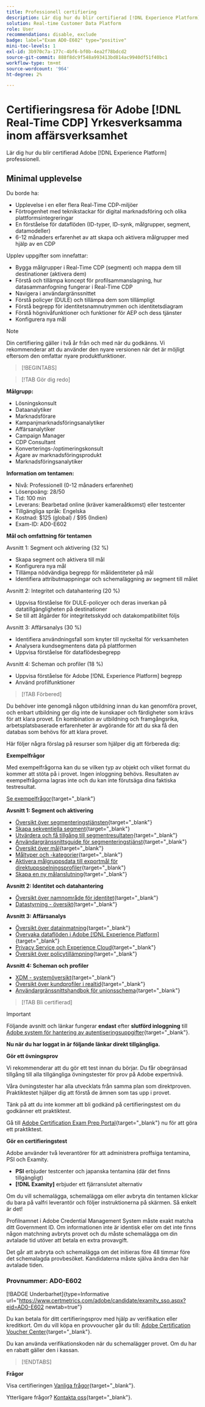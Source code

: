 ```yaml
---
title: Professionell certifiering
description: Lär dig hur du blir certifierad [!DNL Experience Platform] Professional in [!DNL Real-Time Customer Data Platform]
solution: Real-time Customer Data Platform
role: User
recommendations: disable, exclude
badge: label="Exam AD0-E602" type="positive"
mini-toc-levels: 1
exl-id: 3b970c7a-177c-4bf6-bf0b-4ea2f78bdcd2
source-git-commit: 888f8dc9f548a993413bd814ac9940df51f40bc1
workflow-type: tm+mt
source-wordcount: '964'
ht-degree: 2%

---
```


# Certifieringsresa för Adobe [!DNL Real-Time CDP] Yrkesverksamma inom affärsverksamhet

Lär dig hur du blir certifierad Adobe [!DNL Experience Platform] professionell.

## Minimal upplevelse

Du borde ha:

* Upplevelse i en eller flera Real-Time CDP-miljöer
* Förtrogenhet med teknikstackar för digital marknadsföring och olika plattformsintegreringar
* En förståelse för dataflöden (ID-typer, ID-synk, målgrupper, segment, datamodeller)
* 6-12 månaders erfarenhet av att skapa och aktivera målgrupper med hjälp av en CDP

Upplev uppgifter som innefattar:

* Bygga målgrupper i Real-Time CDP (segment) och mappa dem till destinationer (aktivera dem)
* Förstå och tillämpa koncept för profilsammanslagning, hur datasammanfogning fungerar i Real-Time CDP
* Navigera i användargränssnittet
* Förstå policyer (DULE) och tillämpa dem som tillämpligt
* Förstå begrepp för identitetsnamnutrymmen och identitetsdiagram
* Förstå högnivåfunktioner och funktioner för AEP och dess tjänster
* Konfigurera nya mål

>[!NOTE]
>
>Din certifiering gäller i två år från och med när du godkänns. Vi rekommenderar att du använder den nyare versionen när det är möjligt eftersom den omfattar nyare produktfunktioner.

>[!BEGINTABS]

>[!TAB Gör dig redo]

**Målgrupp:**

* Lösningskonsult
* Dataanalytiker
* Marknadsförare
* Kampanjmarknadsföringsanalytiker
* Affärsanalytiker
* Campaign Manager
* CDP Consultant
* Konverterings-/optimeringskonsult
* Ägare av marknadsföringsprodukt
* Marknadsföringsanalytiker

**Information om tentamen:**

* Nivå: Professionell (0-12 månaders erfarenhet)
* Lösenpoäng: 28/50
* Tid: 100 min
* Leverans: Bearbetad online (kräver kameraåtkomst) eller testcenter
* Tillgängliga språk: Engelska
* Kostnad: $125 (global) / $95 (Indien)
* Exam-ID: AD0-E602

**Mål och omfattning för tentamen**

Avsnitt 1: Segment och aktivering (32 %)

* Skapa segment och aktivera till mål
* Konfigurera nya mål
* Tillämpa nödvändiga begrepp för målidentiteter på mål
* Identifiera attributmappningar och schemaläggning av segment till målet

Avsnitt 2: Integritet och datahantering (20 %)

* Uppvisa förståelse för DULE-policyer och deras inverkan på datatillgängligheten på destinationer
* Se till att åtgärder för integritetsskydd och datakompatibilitet följs

Avsnitt 3: Affärsanalys (30 %)

* Identifiera användningsfall som knyter till nyckeltal för verksamheten
* Analysera kundsegmentens data på plattformen
* Uppvisa förståelse för dataflödesbegrepp

Avsnitt 4: Scheman och profiler (18 %)

* Uppvisa förståelse för Adobe [!DNL Experience Platform] begrepp
* Använd profilfunktioner

>[!TAB Förbered]

Du behöver inte genomgå någon utbildning innan du kan genomföra provet, och enbart utbildning ger dig inte de kunskaper och färdigheter som krävs för att klara provet. En kombination av utbildning och framgångsrika, arbetsplatsbaserade erfarenheter är avgörande för att du ska få den databas som behövs för att klara provet.

Här följer några förslag på resurser som hjälper dig att förbereda dig:

**Exempelfrågor**

Med exempelfrågorna kan du se vilken typ av objekt och vilket format du kommer att stöta på i provet. Ingen inloggning behövs. Resultaten av exempelfrågorna lagras inte och du kan inte förutsäga dina faktiska testresultat.

[Se exempelfrågor](https://scorpion.caveon.com/launchpad/ad3-e602-adobe-real-time-cdp-business-practitioner-professional-sample-questions){target="_blank"}

**Avsnitt 1: Segment och aktivering**

* [Översikt över segmenteringstjänsten](https://experienceleague.adobe.com/docs/experience-platform/segmentation/home.html){target="_blank"}
* [Skapa sekventiella segment](https://experienceleague.adobe.com/docs/platform-learn/tutorials/segments/create-sequential-segments.html){target="_blank"}
* [Utvärdera och få tillgång till segmentresultaten](https://experienceleague.adobe.com/docs/experience-platform/segmentation/tutorials/evaluate-a-segment.html){target="_blank"}
* [Användargränssnittsguide för segmenteringstjänst](https://experienceleague.adobe.com/docs/experience-platform/segmentation/ui/overview.html#scheduled-segmentation){target="_blank"}
* [Översikt över mål](https://experienceleague.adobe.com/docs/experience-platform/destinations/home.htmll?lang=sv){target="_blank"}
* [Måltyper och -kategorier](https://experienceleague.adobe.com/docs/experience-platform/destinations/destination-types.html){target="_blank"}
* [Aktivera målgruppsdata till exportmål för direktuppspelningsprofiler](https://experienceleague.adobe.com/docs/experience-platform/destinations/ui/activate/activate-streaming-profile-destinations.html){target="_blank"}
* [Skapa en ny målanslutning](https://experienceleague.adobe.com/docs/experience-platform/destinations/ui/connect-destination.html){target="_blank"}

**Avsnitt 2: Identitet och datahantering**

* [Översikt över namnområde för identitet](https://experienceleague.adobe.com/docs/experience-platform/identity/namespaces.html?lang=sv){target="_blank"}
* [Datastyrning - översikt](https://experienceleague.adobe.com/docs/experience-platform/data-governance/home.html){target="_blank"}

**Avsnitt 3: Affärsanalys**

* [Översikt över datainmatning](https://experienceleague.adobe.com/docs/experience-platform/ingestion/home.html){target="_blank"}
* [Övervaka dataflöden i Adobe [!DNL Experience Platform]](https://experienceleague.adobe.com/docs/platform-learn/tutorials/monitoring/data-monitoring.html){target="_blank"}
* [Privacy Service och Experience Cloud](https://experienceleague.adobe.com/docs/experience-platform/privacy/experience-cloud-apps.html){target="_blank"}
* [Översikt över policytillämpning](https://experienceleague.adobe.com/docs/experience-platform/data-governance/enforcement/overview.html){target="_blank"}

**Avsnitt 4: Scheman och profiler**

* [XDM - systemöversikt](https://experienceleague.adobe.com/docs/experience-platform/xdm/home.html?lang=sv){target="_blank"}
* [Översikt över kundprofiler i realtid](https://experienceleague.adobe.com/docs/experience-platform/rtcdp/profile/profile-overview.html){target="_blank"}
* [Användargränssnittshandbok för unionsschema](https://experienceleague.adobe.com/docs/experience-platform/profile/union-schemas/union-schema.html){target="_blank"}

>[!TAB Bli certifierad]

>[!IMPORTANT]
>
>Följande avsnitt och länkar fungerar **endast**  efter **slutförd inloggning** till [Adobe system för hantering av autentiseringsuppgifter](https://www.certmetrics.com/adobe){target="_blank"}.

**Nu när du har loggat in är följande länkar direkt tillgängliga.**

**Gör ett övningsprov**

Vi rekommenderar att du gör ett test innan du börjar. Du får obegränsad tillgång till alla tillgängliga övningstester för prov på Adobe expertnivå.

Våra övningstester har alla utvecklats från samma plan som direktproven. Praktiktestet hjälper dig att förstå de ämnen som tas upp i provet.

Tänk på att du inte kommer att bli godkänd på certifieringstest om du godkänner ett praktiktest.

Gå till [Adobe Certification Exam Prep Portal](https://www.certmetrics.com/adobe/candidate/gmetrix_sso.aspx){target="_blank"} nu för att göra ett praktiktest.

**Gör en certifieringstest**

Adobe använder två leverantörer för att administrera proffsiga tentamina, PSI och Examity.

* **PSI** erbjuder testcenter och japanska tentamina (där det finns tillgängligt)
* **[!DNL Examity]** erbjuder ett fjärranslutet alternativ

Om du vill schemalägga, schemalägga om eller avbryta din tentamen klickar du bara på valfri leverantör och följer instruktionerna på skärmen. Så enkelt är det!

Profilnamnet i Adobe Credential Management System måste exakt matcha ditt Government ID. Om informationen inte är identisk eller om det inte finns någon matchning avbryts provet och du måste schemalägga om din avtalade tid utöver att betala en extra provavgift.

Det går att avbryta och schemalägga om det initieras före 48 timmar före det schemalagda provbesöket. Kandidaterna måste själva ändra den här avtalade tiden.

### Provnummer: AD0-E602

[!BADGE Underbarhet]{type=Informative url="https://www.certmetrics.com/adobe/candidate/examity_sso.aspx?eid=AD0-E602 newtab=true"}

Du kan betala för ditt certifieringsprov med hjälp av verifikation eller kreditkort. Om du vill köpa en provvoucher går du till: [Adobe Certification Voucher Center](https://market.xvoucher.com/adobe/global){target="_blank"}.

Du kan använda verifikationskoden när du schemalägger provet. Om du har en rabatt gäller den i kassan.

>[!ENDTABS]

**Frågor**

Visa certifieringen [Vanliga frågor](https://experienceleague.adobe.com/docs/certification/certification/faq.html){target="_blank"}.

Ytterligare frågor? [Kontakta oss](mailto:certif@adobe.com){target="_blank"}.
